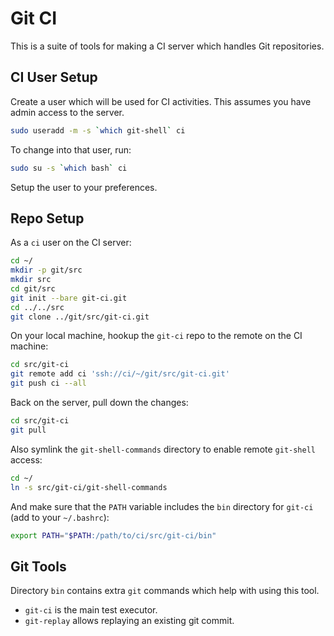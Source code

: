 Git CI
======

This is a suite of tools for making a CI server which handles Git repositories.

CI User Setup
-------------

Create a user which will be used for CI activities.
This assumes you have admin access to the server.

```sh
sudo useradd -m -s `which git-shell` ci
```

To change into that user, run:

```sh
sudo su -s `which bash` ci
```

Setup the user to your preferences.

Repo Setup
----------

As a `ci` user on the CI server:

```sh
cd ~/
mkdir -p git/src
mkdir src
cd git/src
git init --bare git-ci.git
cd ../../src
git clone ../git/src/git-ci.git
```

On your local machine, hookup the `git-ci` repo to the remote on the CI machine:

```sh
cd src/git-ci
git remote add ci 'ssh://ci/~/git/src/git-ci.git'
git push ci --all
```

Back on the server, pull down the changes:

```sh
cd src/git-ci
git pull
```

Also symlink the `git-shell-commands` directory to enable remote `git-shell` access:

```sh
cd ~/
ln -s src/git-ci/git-shell-commands
```

And make sure that the `PATH` variable includes the `bin` directory for `git-ci` (add to your `~/.bashrc`):

```sh
export PATH="$PATH:/path/to/ci/src/git-ci/bin"
```

Git Tools
---------

Directory `bin` contains extra `git` commands which help with using this tool.

-   `git-ci` is the main test executor.
-   `git-replay` allows replaying an existing git commit.
